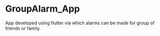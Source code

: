 # GroupAlarm_App
App developed using flutter via which alarms can be made for group of friends or family.

